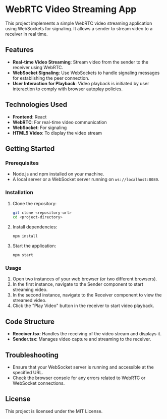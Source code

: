 # WebRTC Video Streaming App

This project implements a simple WebRTC video streaming application using WebSockets for signaling. It allows a sender to stream video to a receiver in real time.

## Features

- **Real-time Video Streaming**: Stream video from the sender to the receiver using WebRTC.
- **WebSocket Signaling**: Use WebSockets to handle signaling messages for establishing the peer connection.
- **User Interaction for Playback**: Video playback is initiated by user interaction to comply with browser autoplay policies.

## Technologies Used

- **Frontend**: React
- **WebRTC**: For real-time video communication
- **WebSocket**: For signaling
- **HTML5 Video**: To display the video stream

## Getting Started

### Prerequisites

- Node.js and npm installed on your machine.
- A local server or a WebSocket server running on `ws://localhost:8080`.

### Installation

1. Clone the repository:

   ```bash
   git clone <repository-url>
   cd <project-directory>
   ```

2. Install dependencies:

   ```bash
   npm install
   ```

3. Start the application:

   ```bash
   npm start
   ```

### Usage

1. Open two instances of your web browser (or two different browsers).
2. In the first instance, navigate to the Sender component to start streaming video.
3. In the second instance, navigate to the Receiver component to view the streamed video.
4. Click the "Play Video" button in the receiver to start video playback.

## Code Structure

- **Receiver.tsx**: Handles the receiving of the video stream and displays it.
- **Sender.tsx**: Manages video capture and streaming to the receiver.

## Troubleshooting

- Ensure that your WebSocket server is running and accessible at the specified URL.
- Check the browser console for any errors related to WebRTC or WebSocket connections.

## License

This project is licensed under the MIT License.
